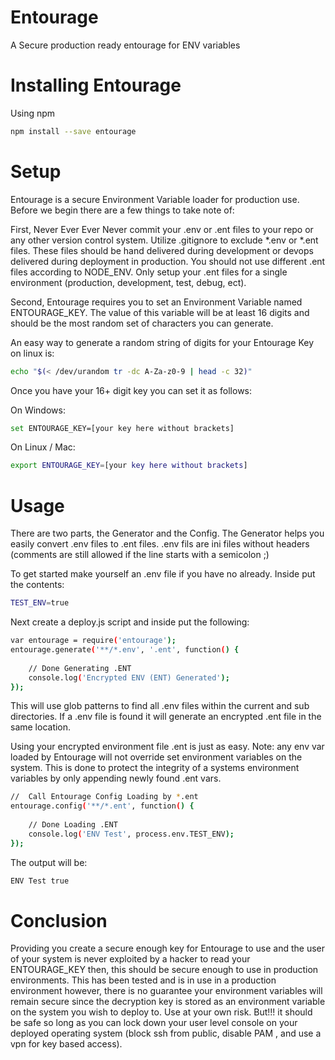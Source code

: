 # Entourage
A Secure production ready entourage for ENV variables

# Installing Entourage

Using npm

```bash
npm install --save entourage
```

# Setup

Entourage is a secure Environment Variable loader for production use. Before we begin there are a few things to take note of:

First, Never Ever Ever Never commit your .env or .ent files to your repo or any other version control system. Utilize .gitignore to exclude *.env or *.ent files. These files should be hand delivered during development or devops delivered during deployment in production. You should not use different .ent files according to NODE_ENV. Only setup your .ent files for a single environment (production, development, test, debug, ect).

Second, Entourage requires you to set an Environment Variable named ENTOURAGE_KEY. The value of this variable will be at least 16 digits and should be the most random set of characters you can generate.

An easy way to generate a random string of digits for your Entourage Key on linux is:
```bash
echo "$(< /dev/urandom tr -dc A-Za-z0-9 | head -c 32)"
```

Once you have your 16+ digit key you can set it as follows:

On Windows:
```bash
set ENTOURAGE_KEY=[your key here without brackets]
```

On Linux / Mac:
```bash
export ENTOURAGE_KEY=[your key here without brackets]
```

# Usage

There are two parts, the Generator and the Config. The Generator helps you easily convert .env files to .ent files. .env fils are ini files without headers (comments are still allowed if the line starts with a semicolon ;)

To get started make yourself an .env file if you have no already. Inside put the contents:

```bash
TEST_ENV=true
```

Next create a deploy.js script and inside put the following:
```bash
var entourage = require('entourage');
entourage.generate('**/*.env', '.ent', function() {
	
	// Done Generating .ENT
	console.log('Encrypted ENV (ENT) Generated');
});
```

This will use glob patterns to find all .env files within the current and sub directories. If a .env file is found it will generate an encrypted .ent file in the same location.

Using your encrypted environment file .ent is just as easy. Note: any env var loaded by Entourage will not override set environment variables on the system. This is done to protect the integrity of a systems environment variables by only appending newly found .ent vars.

```bash
//  Call Entourage Config Loading by *.ent
entourage.config('**/*.ent', function() {
		
	// Done Loading .ENT
	console.log('ENV Test', process.env.TEST_ENV);
});
```

The output will be:

```bash
ENV Test true
```

# Conclusion

Providing you create a secure enough key for Entourage to use and the user of your system is never exploited by a hacker to read your ENTOURAGE_KEY then, this should be secure enough to use in production environments. This has been tested and is in use in a production environment however, there is no guarantee your environment variables will remain secure since the decryption key is stored as an environment variable on the system you wish to deploy to. Use at your own risk. But!!! it should be safe so long as you can lock down your user level console on your deployed operating system (block ssh from public, disable PAM , and use a vpn for key based access).
